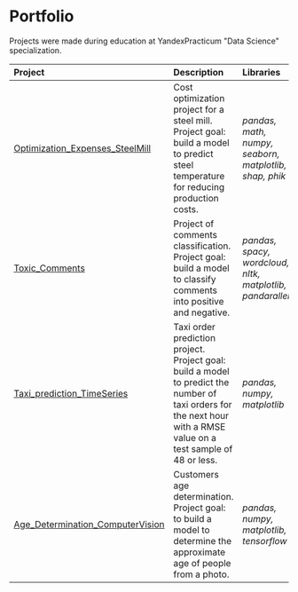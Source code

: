 # Portfolio
Projects were made during education at YandexPracticum "Data Science" specialization.

| Project | Description | Libraries | 
| :---------------------- | :---------------------- | :---------------------- |
| [Optimization_Expenses_SteelMill](Optimization_Expenses_SteelMill) | Cost optimization project for a steel mill. Project goal: build a model to predict steel temperature for reducing production costs.| *pandas, math, numpy, seaborn, matplotlib, shap, phik* |
| [Toxic_Comments](Toxic_Comments) | Project of comments classification. Project goal: build a model to classify comments into positive and negative.| *pandas, spacy, wordcloud, nltk, matplotlib, pandarallel* |
| [Taxi_prediction_TimeSeries](Taxi_prediction_TimeSeries) | Taxi order prediction project. Project goal: build a model to predict the number of taxi orders for the next hour with a RMSE value on a test sample of 48 or less.| *pandas, numpy, matplotlib* |
| [Age_Determination_ComputerVision](Age_Determination_ComputerVision) | Customers age determination. Project goal: to build a model to determine the approximate age of people from a photo.| *pandas, numpy, matplotlib, tensorflow* |
